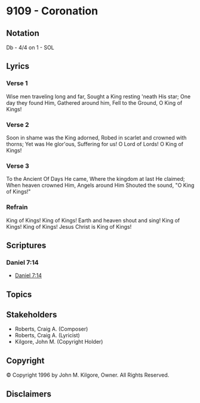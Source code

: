 # 9109 - Coronation

## Notation

Db - 4/4 on 1 - SOL

## Lyrics

### Verse 1

Wise men traveling long and far, Sought a King resting 'neath His star; One day they found Him, Gathered around him, Fell to the Ground, O King of Kings!

### Verse 2

Soon in shame was the King adorned, Robed in scarlet and crowned with thorns; Yet was He glor'ous, Suffering for us! O Lord of Lords! O King of Kings!

### Verse 3

To the Ancient Of Days He came, Where the kingdom at last He claimed; When heaven crowned Him, Angels around Him Shouted the sound, "O King of Kings!"

### Refrain

King of Kings! King of Kings! Earth and heaven shout and sing! King of Kings! King of Kings! Jesus Christ is King of Kings!


## Scriptures

### Daniel 7:14

- [Daniel 7:14](https://www.biblegateway.com/passage/?search=Daniel%207%3A14)


## Topics


## Stakeholders

- Roberts, Craig A. (Composer)
- Roberts, Craig A. (Lyricist)
- Kilgore, John M. (Copyright Holder)

## Copyright

© Copyright 1996 by John M. Kilgore, Owner. All Rights Reserved.


## Disclaimers



